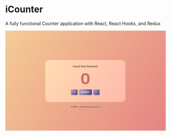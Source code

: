 # iCounter
A fully functional Counter application with React, React Hooks, and Redux

![Alt text](src/banner.png "Counter Application")


